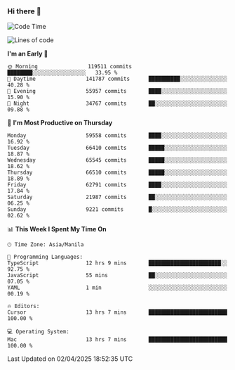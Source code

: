 ### Hi there 👋

<!--START_SECTION:waka-->
![Code Time](http://img.shields.io/badge/Code%20Time-5%2C978%20hrs%2035%20mins-blue)

![Lines of code](https://img.shields.io/badge/From%20Hello%20World%20I%27ve%20Written-127.8%20million%20lines%20of%20code-blue)

**I'm an Early 🐤** 

```text
🌞 Morning                119511 commits      ████████░░░░░░░░░░░░░░░░░   33.95 % 
🌆 Daytime                141787 commits      ██████████░░░░░░░░░░░░░░░   40.28 % 
🌃 Evening                55957 commits       ████░░░░░░░░░░░░░░░░░░░░░   15.90 % 
🌙 Night                  34767 commits       ██░░░░░░░░░░░░░░░░░░░░░░░   09.88 % 
```
📅 **I'm Most Productive on Thursday** 

```text
Monday                   59558 commits       ████░░░░░░░░░░░░░░░░░░░░░   16.92 % 
Tuesday                  66410 commits       █████░░░░░░░░░░░░░░░░░░░░   18.87 % 
Wednesday                65545 commits       █████░░░░░░░░░░░░░░░░░░░░   18.62 % 
Thursday                 66510 commits       █████░░░░░░░░░░░░░░░░░░░░   18.89 % 
Friday                   62791 commits       ████░░░░░░░░░░░░░░░░░░░░░   17.84 % 
Saturday                 21987 commits       ██░░░░░░░░░░░░░░░░░░░░░░░   06.25 % 
Sunday                   9221 commits        █░░░░░░░░░░░░░░░░░░░░░░░░   02.62 % 
```


📊 **This Week I Spent My Time On** 

```text
🕑︎ Time Zone: Asia/Manila

💬 Programming Languages: 
TypeScript               12 hrs 9 mins       ███████████████████████░░   92.75 % 
JavaScript               55 mins             ██░░░░░░░░░░░░░░░░░░░░░░░   07.05 % 
YAML                     1 min               ░░░░░░░░░░░░░░░░░░░░░░░░░   00.19 % 

🔥 Editors: 
Cursor                   13 hrs 7 mins       █████████████████████████   100.00 % 

💻 Operating System: 
Mac                      13 hrs 7 mins       █████████████████████████   100.00 % 
```


 Last Updated on 02/04/2025 18:52:35 UTC
<!--END_SECTION:waka-->


<!--
**rad182/rad182** is a ✨ _special_ ✨ repository because its `README.md` (this file) appears on your GitHub profile.

Here are some ideas to get you started:

- 🔭 I’m currently working on ...
- 🌱 I’m currently learning ...
- 👯 I’m looking to collaborate on ...
- 🤔 I’m looking for help with ...
- 💬 Ask me about ...
- 📫 How to reach me: ...
- 😄 Pronouns: ...
- ⚡ Fun fact: ...
-->
